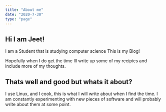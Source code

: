 ```yaml
---
title: "About me"
date: "2020-7-30"
type: "page"
---
```


## Hi I am Jeet!

I am a Student that is studying computer science
This is my Blog!

Hopefully when I do get the time Ill write up some of my recipies and include
more of my thoughts.

## Thats well and good but whats it about?

I use Linux, and I cook, this is what I will write about when I find the time.
I am constantly experimenting with new pieces of software and will probably
write about them at some point.
